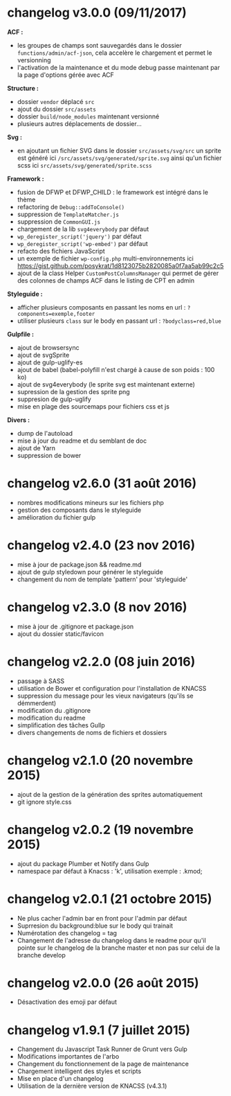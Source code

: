
# changelog v3.0.0 (09/11/2017)
**ACF :**
- les groupes de champs sont sauvegardés dans le dossier `functions/admin/acf-json`, cela accelère le chargement et permet le versionning
- l'activation de la maintenance et du mode debug passe maintenant par la page d'options gérée avec ACF

**Structure :**
- dossier `vendor` déplacé `src`
- ajout du dossier `src/assets`
- dossier `build/node_modules` maintenant versionné
- plusieurs autres déplacements de dossier...

**Svg :**
- en ajoutant un fichier SVG dans le dossier `src/assets/svg/src` un sprite est généré ici `/src/assets/svg/generated/sprite.svg` ainsi qu'un fichier scss ici `src/assets/svg/generated/sprite.scss`

**Framework :**
- fusion de DFWP et DFWP_CHILD : le framework est intégré dans le thème
- refactoring de `Debug::addToConsole()`
- suppression de `TemplateMatcher.js`
- suppression de `CommonGUI.js`
- chargement de la lib `svg4everybody` par défaut
- `wp_deregister_script('jquery')` par défaut
- `wp_deregister_script('wp-embed')` par défaut
- refacto des fichiers JavaScript
- un exemple de fichier `wp-config.php` multi-environnements ici https://gist.github.com/posykrat/1d8123075b2820085a0f7aa5ab99c2c5
- ajout de la class Helper `CustomPostColumnsManager` qui permet de gérer des colonnes de champs ACF dans le listing de CPT en admin

**Styleguide :**
- afficher plusieurs composants en passant les noms en url : `?components=exemple,footer`
- utiliser plusieurs `class` sur le body en passant url : `?bodyclass=red,blue`

**Gulpfile :**
- ajout de browsersync
- ajout de svgSprite
- ajout de gulp-uglify-es
- ajout de babel (babel-polyfill n'est chargé à cause de son poids : 100 ko)
- ajout de svg4everybody (le sprite svg est maintenant externe)
- supression de la gestion des sprite png
- suppresion de gulp-uglify
- mise en plage des sourcemaps pour fichiers css et js

**Divers :**
- dump de l'autoload
- mise à jour du readme et du semblant de doc
- ajout de Yarn
- suppression de bower

# changelog v2.6.0 (31 août 2016)
- nombres modifications mineurs sur les fichiers php
- gestion des composants dans le styleguide 
- amélioration du fichier gulp

# changelog v2.4.0 (23 nov 2016)
- mise à jour de package.json && readme.md
- ajout de gulp styledown pour générer le styleguide
- changement du nom de template 'pattern' pour 'styleguide'

# changelog v2.3.0 (8 nov 2016)
- mise à jour de .gitignore et package.json
- ajout du dossier static/favicon

# changelog v2.2.0 (08 juin 2016)
- passage à SASS
- utilisation de Bower et configuration pour l'installation de KNACSS
- suppression du message pour les vieux navigateurs (qu'ils se démmerdent) 
- modification du .gitignore
- modification du readme
- simplification des tâches Gullp
- divers changements de noms de fichiers et dossiers

# changelog v2.1.0 (20 novembre 2015)
- ajout de la gestion de la génération des sprites automatiquement
- git ignore style.css

# changelog v2.0.2 (19 novembre 2015)
- ajout du package Plumber et Notify dans Gulp
- namespace par défaut à Knacss : 'k', utilisation exemple : .kmod;

# changelog v2.0.1 (21 octobre 2015)
- Ne plus cacher l'admin bar en front pour l'admin par défaut
- Suprresion du background:blue sur le body qui trainait
- Numérotation des changelog = tag
- Changement de l'adresse du changelog dans le readme pour qu'il pointe sur le changelog de la branche master et non pas sur celui de la branche develop

# changelog v2.0.0 (26 août 2015)
- Désactivation des emoji par défaut

# changelog v1.9.1 (7 juillet 2015)
- Changement du Javascript Task Runner de Grunt vers Gulp
- Modifications importantes de l'arbo
- Changement du fonctionnement de la page de maintenance
- Chargement intelligent des styles et scripts
- Mise en place d'un changelog
- Utilisation de la dernière version de KNACSS (v4.3.1)